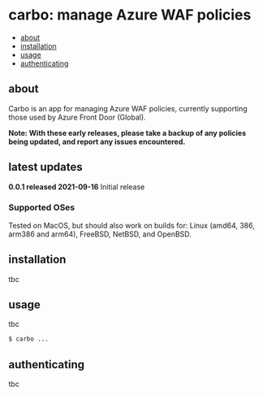 
# carbo: manage Azure WAF policies

- [about](#about)
- [installation](#installation)
- [usage](#usage)
- [authenticating](#authenticating)

## about

Carbo is an app for managing Azure WAF policies, currently supporting those used by Azure Front Door (Global).

**Note: With these early releases, please take a backup of any policies being updated, and report any issues encountered.**

## latest updates

**0.0.1 released 2021-09-16**
Initial release

### Supported OSes

Tested on MacOS, but should also work on builds for: Linux (amd64, 386, arm386 and arm64), FreeBSD, NetBSD, and OpenBSD.

## installation

tbc

## usage

tbc

```bash
$ carbo ...
```

## authenticating

tbc

